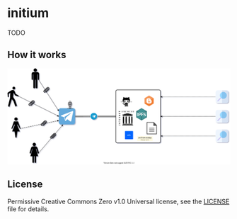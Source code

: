 # initium

TODO

## How it works

![](./arch.svg)

## License

Permissive Creative Commons Zero v1.0 Universal license, see the [LICENSE](https://github.com/wabarc/initium/blob/master/LICENSE) file for details.

